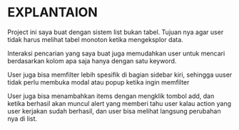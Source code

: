 # EXPLANTAION

Project ini saya buat dengan sistem list bukan tabel. Tujuan nya agar user tidak harus melihat tabel monoton ketika mengeksplor data.

Interaksi pencarian yang saya buat juga memudahkan user untuk mencari berdasarkan kolom apa saja hanya dengan satu keyword.

User juga bisa memfilter lebih spesifik di bagian sidebar kiri, sehingga uuser tidak perlu membuka modal atau popup ketika ingin memfilter

User juga bisa menambahkan items dengan mengklik tombol add, dan ketika berhasil akan muncul alert yang memberi tahu user kalau action yang user kerjakan sudah berhasil, dan user bisa melihat langsung perubahan nya di list.
